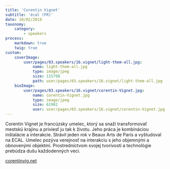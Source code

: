 ```yaml
---
title: 'Corentin Vignet'
subtitle: 'écal (FR)'
date: 10/02/2019
taxonomy:
    category:
        - speakers
process:
    markdown: true
    twig: true
custom:
    coverImage:
        user/pages/03.speakers/16.vignet/light-them-all.jpg:
            name: light-them-all.jpg
            type: image/jpeg
            size: 115798
            path: user/pages/03.speakers/16.vignet/light-them-all.jpg
    bioImage:
        user/pages/03.speakers/16.vignet/corentin-Vignet.jpg:
            name: corentin-Vignet.jpg
            type: image/jpeg
            size: 61982
            user: user/pages/03.speakers/16.vignet/corentin-Vignet.jpg
---
```


Corentin Vignet je francúzsky umelec, ktorý sa snaží transformovať mestskú krajinu a priviesť ju tak k životu. Jeho práca je kombináciou inštalácie a interakcie. Strávil jeden rok v Beaux Arts de Paris a vyštudoval na ECAL. Umelec pozýva verejnosť na interakciu s jeho objemnými a obnovenými objektmi. Prostredníctvom svojej tvorivosti a technológie prebúdza dušu každodenných vecí.

[corentinvig.net](www.corentinvig.net)